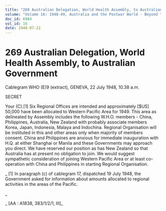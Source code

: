 ```yaml
---
title: "269 Australian Delegation, World Health Assembly, to Australian Government"
volume: "Volume 16: 1948-49, Australia and the Postwar World - Beyond the Region"
doc_id: 6984
vol_id: 16
date: 1948-07-22
---
```


# 269 Australian Delegation, World Health Assembly, to Australian Government

Cablegram WHO (E)9 (extract), GENEVA, 22 July 1948, 10.38 a.m.

SECRET

Your (C).[1] Six Regional Offices are intended and approximately [$US] 50,000 have been allocated to Western Pacific Area for 1949. This area as delineated by Assembly includes the following W.H.O. members - China, Philippines, Australia, New Zealand with probably associate members Korea, Japan, Indonesia, Malaya and Indochina. Regional Organisation will be instituted in this and other areas only when majority of members consent. China and Philippines are anxious for immediate inauguration with H.Q. at either Shanghai or Manila and these Governments may approach you direct. We have reserved our position as has New Zealand so that Australia has at present no obligation to join. We would suggest sympathetic consideration of joining Western Pacific Area or at least co-operation with China and Philippines in starting Regional Organisation.

_ [1] In paragraph (c) of cablegram 17, dispatched 19 July 1948, the Government asked for information about amounts allocated to regional activities in the areas of the Pacific.

_

_ [AA : A1838, 383/1/2/1, III]_
